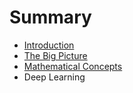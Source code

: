 # Summary

* [Introduction](README.md)
* [The Big Picture](chapter1.md)
* [Mathematical Concepts](mathematical_concepts.md)
* Deep Learning


